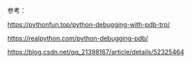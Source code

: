 参考：

https://pythonfun.top/python-debugging-with-pdb-trp/

https://realpython.com/python-debugging-pdb/

https://blog.csdn.net/qq_21398167/article/details/52325464